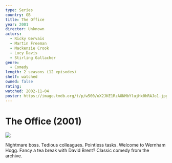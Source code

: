 ```yaml
---
type: Series
country: GB
title: The Office
year: 2001
director: Unknown
actors:
  - Ricky Gervais
  - Martin Freeman
  - Mackenzie Crook
  - Lucy Davis
  - Stirling Gallacher
genre:
  - Comedy
length: 2 seasons (12 episodes)
shelf: watched
owned: false
rating:
watched: 2002-11-04
poster: https://image.tmdb.org/t/p/w500/oX2JKE1RzAONMbYlujHx0hRAJo1.jpg
---
```


# The Office (2001)

![](https://image.tmdb.org/t/p/w500/oX2JKE1RzAONMbYlujHx0hRAJo1.jpg)

Nightmare boss. Tedious colleagues. Pointless tasks. Welcome to Wernham Hogg. Fancy a tea break with David Brent? Classic comedy from the archive.